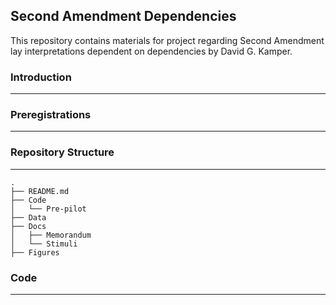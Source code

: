 ## Second Amendment Dependencies

This repository contains materials for project regarding Second Amendment lay interpretations dependent on dependencies by David G. Kamper.  

### Introduction

------------------------------------------------------------------------

### Preregistrations

------------------------------------------------------------------------

### Repository Structure

------------------------------------------------------------------------

```         
.
├── README.md
├── Code
│   └── Pre-pilot
├── Data
├── Docs
│   ├── Memorandum
│   └── Stimuli
├── Figures

```

### Code

------------------------------------------------------------------------
